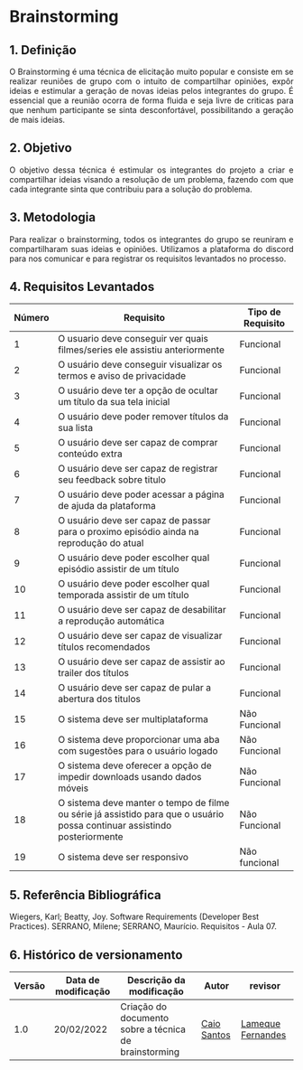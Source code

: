 # Brainstorming

## 1. Definição

<p align="justify">
O Brainstorming é uma técnica de elicitação muito popular e consiste em se realizar reuniões de grupo com o intuito de compartilhar opiniões, expôr ideias e estimular a geração de novas ideias pelos integrantes do grupo. É essencial que a reunião ocorra de forma fluida e seja livre de criticas para que nenhum participante se sinta desconfortável, possibilitando a geração de mais ideias.
</p>


## 2. Objetivo

<p align="justify">
O objetivo dessa técnica é estimular os integrantes do projeto a criar e compartilhar ideias visando a resolução de um problema, fazendo com que cada integrante sinta que contribuiu para a solução do problema.
</p>


## 3. Metodologia

<p align="justify">
Para realizar o brainstorming, todos os integrantes do grupo se reuniram e compartilharam suas ideias e opiniões. Utilizamos a plataforma do discord para nos comunicar e para registrar os requisitos levantados no processo.
</p>


## 4. Requisitos Levantados

| Número | Requisito | Tipo de Requisito |
|--|--|--|
|1|O usuario deve conseguir ver quais filmes/series ele assistiu anteriormente|Funcional|
|2|O usuário deve conseguir visualizar os termos e aviso de privacidade|Funcional|
|3|O usuário deve ter a opção de ocultar um título da sua tela inicial|Funcional|
|4|O usuário deve poder remover títulos da sua lista|Funcional|
|5|O usuário deve ser capaz de comprar conteúdo extra|Funcional|
|6|O usuário deve ser capaz de registrar seu feedback sobre titulo|Funcional|
|7|O usuário deve poder acessar a página de ajuda da plataforma|Funcional|
|8|O usuário deve ser capaz de passar para o proximo episódio ainda na reprodução do atual|Funcional|
|9|O usuário deve poder escolher qual episódio assistir de um título|Funcional|
|10|O usuário deve poder escolher qual temporada assistir de um título|Funcional|
|11|O usuário deve ser capaz de desabilitar a reprodução automática|Funcional|
|12|O usuário deve ser capaz de visualizar títulos recomendados|Funcional|
|13|O usuário deve ser capaz de assistir ao trailer dos títulos|Funcional|
|14|O usuário deve ser capaz de pular a abertura dos titulos|Funcional|
|15|O sistema deve ser multiplataforma|Não Funcional|
|16|O sistema deve proporcionar uma aba com sugestões para o usuário logado|Não Funcional|
|17|O sistema deve oferecer a opção de impedir downloads usando dados móveis|Não Funcional|
|18|O sistema deve manter o tempo de filme ou série já assistido para que o usuário possa continuar assistindo posteriormente|Não Funcional|
|19|O sistema deve ser responsivo|Não funcional|



## 5. Referência Bibliográfica
Wiegers, Karl; Beatty, Joy. Software Requirements (Developer Best Practices).
SERRANO, Milene; SERRANO, Maurício. Requisitos - Aula 07.


## 6. Histórico de versionamento
|Versão|Data de modificação|Descrição da modificação|Autor| revisor|
|-|-|-|-|-|
|1.0|20/02/2022|Criação do documento sobre a técnica de brainstorming|[Caio Santos](https://github.com/caiobsantos)|[Lameque Fernandes](https://github.com/LamequeFernandes)|
